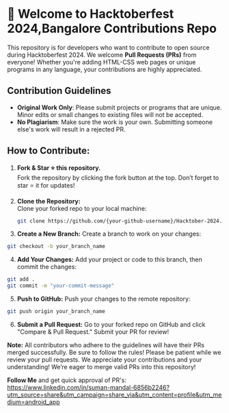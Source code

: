 # 🚀 **Welcome to Hacktoberfest 2024,Bangalore Contributions Repo**

This repository is for developers who want to contribute to open source during Hacktoberfest 2024. We welcome **Pull Requests (PRs)** from everyone! Whether you're adding HTML-CSS web pages or unique programs in any language, your contributions are highly appreciated.

## **Contribution Guidelines**
- **Original Work Only**: Please submit projects or programs that are unique. Minor edits or small changes to existing files will not be accepted.
- **No Plagiarism**: Make sure the work is your own. Submitting someone else's work will result in a rejected PR.

## **How to Contribute:**

1. **Fork & Star ⭐ this repository.**  
   Fork the repository by clicking the fork button at the top. Don’t forget to star ⭐ it for updates!

2. **Clone the Repository:**  
   Clone your forked repo to your local machine:

   ```bash
   git clone https://github.com/{your-github-username}/Hacktober-2024.git

3. **Create a New Branch:**
Create a branch to work on your changes:

  ```bash
  git checkout -b your_branch_name
```
4. **Add Your Changes:**
Add your project or code to this branch, then commit the changes:

```bash
git add .
git commit -m "your-commit-message"
```

5. **Push to GitHub:**
Push your changes to the remote repository:

```bash
git push origin your_branch_name
```

6. **Submit a Pull Request:**
Go to your forked repo on GitHub and click "Compare & Pull Request." Submit your PR for review!




**Note:**
All contributors who adhere to the guidelines will have their PRs merged successfully. Be sure to follow the rules!
Please be patient while we review your pull requests. We appreciate your contributions and your understanding!
We’re eager to merge valid PRs into this repository!

**Follow Me** and get quick approval of PR's:
https://www.linkedin.com/in/suman-mandal-6856b2246?utm_source=share&utm_campaign=share_via&utm_content=profile&utm_medium=android_app 
